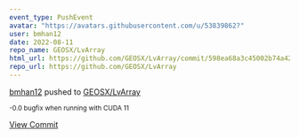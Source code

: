 ```yaml
---
event_type: PushEvent
avatar: "https://avatars.githubusercontent.com/u/53839862?"
user: bmhan12
date: 2022-08-11
repo_name: GEOSX/LvArray
html_url: https://github.com/GEOSX/LvArray/commit/598ea68a3c45002b74a42c8df7f3ec646f65bbe3
repo_url: https://github.com/GEOSX/LvArray
---
```


<a href='https://github.com/bmhan12' target='_blank'>bmhan12</a> pushed to <a href='https://github.com/GEOSX/LvArray' target='_blank'>GEOSX/LvArray</a>

<small>-0.0 bugfix when running with CUDA 11</small>

<a href='https://github.com/GEOSX/LvArray/commit/598ea68a3c45002b74a42c8df7f3ec646f65bbe3' target='_blank'>View Commit</a>